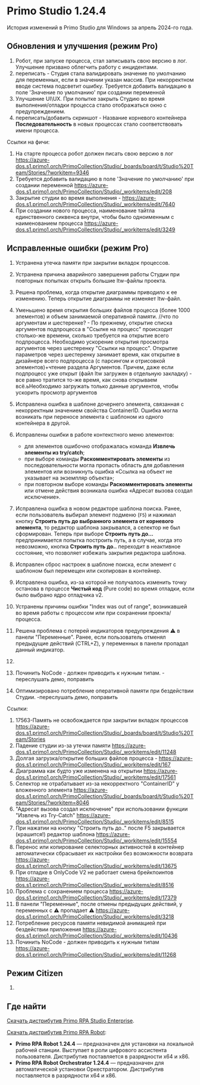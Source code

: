 # Primo Studio 1.24.4

История изменений в Primo Studio для Windows за апрель 2024-го года.

## Обновления и улучшения (режим Pro)

1. Робот, при запуске процесса, стал записывать свою версию в лог. Улучшение призвано облегчить работу с инцидентами.
1. переписать - Студия стала валидировать значение по умолчанию для переменных, если в значении указан массив. При некорректном вводе система подсветит ошибку. Требуется добавить валидацию в поле 'Значение по умолчанию' при создании переменной
1. Улучшение UI\UX. При попытке закрыть Студию во время выполнения/отладки процесса стало отображаться окно с предупреждением. 
1. переписать/добавить скриншот - Название корневого контейнера **Последовательность** в новых процессах стало соответствовать имени процесса. 





Ссылки на фичи:
1. На старте процесса робот должен писать свою версию в лог https://azure-dos.s1.primo1.orch/PrimoCollection/Studio/_boards/board/t/Studio%20Team/Stories/?workitem=9346
1. Требуется добавить валидацию в поле 'Значение по умолчанию' при создании переменной https://azure-dos.s1.primo1.orch/PrimoCollection/Studio/_workitems/edit/208
1. Закрытие студии во время выполнения - https://azure-dos.s1.primo1.orch/PrimoCollection/Studio/_workitems/edit/7640
1. При создании нового процесса, наименование тайтла единственного сиквенса внутри, чтобы было одноименным с наименованием процесса https://azure-dos.s1.primo1.orch/PrimoCollection/Studio/_workitems/edit/3249




## Исправленные ошибки (режим Pro)

1. Устранена утечка памяти при закрытии вкладок процессов.
1. Устранена причина аварийного завершения работы Студии при повторных попытках открыть большие ltw-файлы проекта. 
1. Решена проблема, когда открытие диаграммы приводило к ее изменению. Теперь открытие диаграммы не изменяет ltw-файл. 
1. Уменьшено время открытия больших файлов процесса (более 1000 элементов) и объем занимаемой оперативной памяти. 
//что по аргументам и шестеренке? - По прежнему, открытие списка аргументов подпроцесса в "Ссылке на процесс" происходит столько-же времени, сколько требуется на открытие всего подпроцесса. Необходимо ускорение открытия просмотра аргументов через шестеренку "Ссылки на процесс". Открытие параметров через шестеренку занимает время, как открытие в дизайнере всего подпроцесса (с парсингом и отрисовкой элементов)+чтение раздела Аргументов. Причем, даже если подпроцесс уже открыт (файл ltw загружен в отдельную закладку) - все равно тратится то-же время, как снова открываем всё.ьНеобходимо загружать только данные аргументов, чтобы ускорить просмотр аргументов
1. Исправлена ошибка в шаблоне дочернего элемента, связанная с некорректным значением свойства ContainerID. Ошибка могла возникать при переносе элемента с шаблоном из одного контейнера в другой.
1. Исправлены ошибки в работе контекстного меню элементов:
   * для элементов ошибочно отображалась команда **Извлечь элементы из try/catch**;
   * при выборе команды **Раскомментировать элементы** из последовательности могла пропасть область для добавления элементов или возникнуть ошибка «Ссылка на объект не указывает на экземпляр объекта»;
   * при повторном выборе команды **Раскомментировать элементы** или отмене действия возникала ошибка «Адресат вызова создал исключение». 
1. Исправлена ошибка в новом редакторе шаблона поиска. Ранее, если пользователь выбирал элемент подменю (`F5`) и нажимал кнопку **Строить путь до выбранного элемента от корневого элемента**, то редактор шаблона закрывался, а селектор не был сформирован. Теперь при выборе **Строить путь до...** предпринимается попытка построить путь, а в случае, когда это невозможно, кнопка **Строить путь до..** переходит в неактивное состояние, что позволяет избежать закрытия редактора шаблона.
1. Исправлен сброс настроек в шаблоне поиска, если элемент с шаблоном был перемещен или скопирован в контейнер.
1. Исправлена ошибка, из-за которой не получалось изменить точку останова в процессе **Чистый код** (Pure code) во время отладки, если было выбрано ядро отладчика v2. 
1. Устранены причины ошибки "Index was out of range", возникавшей во время работы с процессом или при сохранении проекта/процесса.
1. Решена проблема с потерей индикаторов предупреждения ⚠️ в панели "Переменные". Ранее, если пользователь отменял предыдущие действий (CTRL+Z), у переменных в панели пропадал данный индикатор.
1. 




1. Починить NoCode - должен приводить к нужным типам.   - переслушать демо, поправить
1. Оптимизировано потребление оперативной памяти при бездействии Студии.  -переслушать демо, поправить





Ссылки:
1. 17563-Память не освобождается при закрытии вкладок процессов https://azure-dos.s1.primo1.orch/PrimoCollection/Studio/_boards/board/t/Studio%20Team/Stories
1. Падение студии из-за утечки памяти https://azure-dos.s1.primo1.orch/PrimoCollection/Studio/_workitems/edit/11248
1. Долгая загрузка/открытие больших файлов процесса - https://azure-dos.s1.primo1.orch/PrimoCollection/Studio/_workitems/edit/167
1. Диаграмма как будто уже изменена на открытии https://azure-dos.s1.primo1.orch/PrimoCollection/Studio/_workitems/edit/17561
1. Селектор не отрабатывает из-за некорректного "ContainerID" у вложенного элемента https://azure-dos.s1.primo1.orch/PrimoCollection/Studio/_boards/board/t/Studio%20Team/Stories/?workitem=8046
1. "Адресат вызова создал исключение" при использовании функции "Извлечь из Try-Catch" https://azure-dos.s1.primo1.orch/PrimoCollection/Studio/_workitems/edit/8515
1. При нажатии на кнопку "Строить путь до.." после F5 закрывается (крашится!) редактор шаблона   https://azure-dos.s1.primo1.orch/PrimoCollection/Studio/_workitems/edit/15554
1. Перенос или копирование селекторных активностей в контейнер автоматически сбрасывает их настройки без возможности возврата https://azure-dos.s1.primo1.orch/PrimoCollection/Studio/_workitems/edit/13675
1. При отладке в OnlyCode V2 не работает смена брейкпоинтов https://azure-dos.s1.primo1.orch/PrimoCollection/Studio/_workitems/edit/8516
1. Проблема с сохранением процесса https://azure-dos.s1.primo1.orch/PrimoCollection/Studio/_workitems/edit/17379
1. В панели "Переменные", после отмены предыдущих действий, у переменных с ⚠️ пропадает ⚠️   https://azure-dos.s1.primo1.orch/PrimoCollection/Studio/_workitems/edit/3218
1. Потребление ресурсов памяти невидимой анимацией при бездействии приложения https://azure-dos.s1.primo1.orch/PrimoCollection/Studio/_workitems/edit/10436
1. Починить NoCode - должен приводить к нужным типам  https://azure-dos.s1.primo1.orch/PrimoCollection/Studio/_workitems/edit/11268


## Режим Citizen

1. 



## Где найти
[Скачать дистрибутив Primo RPA Studio Enterprise](https://disk.primo-rpa.ru/index.php/s/primo?path=%2FRelease%2FStudio%2FWindows).

[Скачать дистрибутив Primo RPA Robot](https://disk.primo-rpa.ru/index.php/s/primo?path=%2FRelease%2FRobot%2FWindows):
* **Primo RPA Robot 1.24.4** — предназначен для установки на локальной рабочей станции. Выступает в роли цифрового ассистента пользователя. Дистрибутив поставляется в разрядности x64 и x86.
* **Primo RPA Robot Orchestrator 1.24.4** — предназначен для автоматической установки Оркестратором. Дистрибутив поставляется в разрядности x64 и x86.
